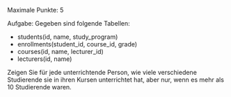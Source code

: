 Maximale Punkte: 5

Aufgabe:
Gegeben sind folgende Tabellen:
- students(id, name, study_program)
- enrollments(student_id, course_id, grade)
- courses(id, name, lecturer_id)
- lecturers(id, name)

Zeigen Sie für jede unterrichtende Person, wie viele verschiedene Studierende sie in ihren Kursen unterrichtet hat, aber nur, wenn es mehr als 10 Studierende waren.